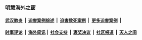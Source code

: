 
### 明慧海外之窗

####  [武汉肺炎](indexes/365.md?t=04271800) &nbsp;|&nbsp;  [迫害案例综述](indexes/328.md?t=04271800) &nbsp;|&nbsp; [迫害致死案例](indexes/277.md?t=04271800)  &nbsp;|&nbsp; [更多迫害案例](indexes/81.md?t=04271800)  &nbsp;|&nbsp; 
####  [时事评论](indexes/19.md?t=04271800) &nbsp;|&nbsp; [海外简讯](indexes/245.md?t=04271800)&nbsp;|&nbsp;  [社会支持](indexes/140.md?t=04271800) &nbsp;|&nbsp; [褒奖决议](indexes/282.md?t=04271800) &nbsp;|&nbsp; [社区报道](indexes/91.md?t=04271800)  &nbsp;|&nbsp; [天人之间](indexes/78.md?t=04271800) 

